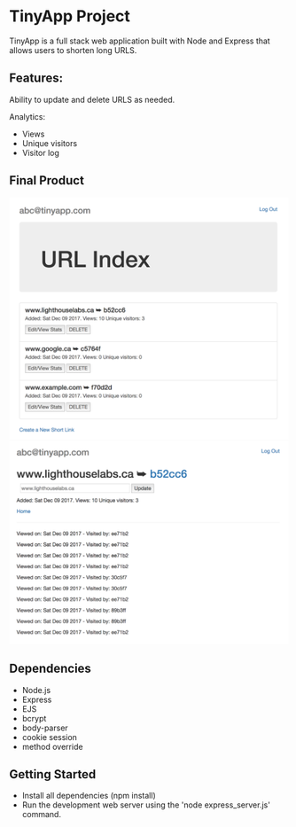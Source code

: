 # TinyApp Project

TinyApp is a full stack web application built with Node and Express that allows users to shorten long URLS.

## Features:

Ability to update and delete URLS as needed.

Analytics:
- Views
- Unique visitors
- Visitor log

## Final Product

!["Screenshot of URLS page](https://github.com/typeF/W2D2.TinyApp/blob/master/docs/URL_Index_Page.png?raw=true)
!["Screenshot of Update/Stats Page](https://github.com/typeF/W2D2.TinyApp/blob/master/docs/URL_Update_Stat_Page.png?raw=true)

## Dependencies

- Node.js
- Express
- EJS
- bcrypt
- body-parser
- cookie session
- method override

## Getting Started

- Install all dependencies (npm install)
- Run the development web server using the 'node express_server.js' command.
